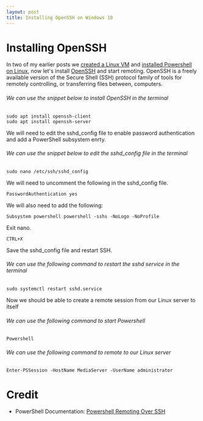 ```yaml
---
layout: post
title: Installing OpenSSH on Windows 10
---
```


# Installing OpenSSH

In two of my earlier posts we [created a Linux VM](https://dejulia489.github.io/2017-05-06-CreateLinuxVirtualServerHyperV/) and [installed Powershell on Linux](https://dejulia489.github.io/2017-05-06-InstallingPowershellOnLinux/), now let's install [OpenSSH](https://help.ubuntu.com/lts/serverguide/openssh-server.html) and start remoting. OpenSSH is a freely available version of the Secure Shell (SSH) protocol family of tools for remotely controlling, or transferring files between, computers. 

###### We can use the snippet below to install OpenSSH in the terminal

	sudo apt install openssh-client
	sudo apt install openssh-server

We will need to edit the sshd_config file to enable password authentication and add a PowerShell subsystem enrty.

###### We can use the snippet below to edit the sshd_config file in the terminal

	sudo nano /etc/ssh/sshd_config

We will need to uncomment the following in the sshd_config file.
	
	PasswordAuthentication yes

We will also need to add the following:

	Subsystem powershell powershell -sshs -NoLogo -NoProfile

Exit nano.
	
	CTRL+X

Save the sshd_config file and restart SSH. 

###### We can use the following command to restart the sshd service in the terminal

	sudo systemctl restart sshd.service

Now we should be able to create a remote session from our Linux server to itself

###### We can use the following command to start Powershell

	Powershell

###### We can use the following command to remote to our Linux server

	Enter-PSSession -HostName MediaServer -UserName administrator

# Credit  

* PowerShell Documentation: [Powershell Remoting Over SSH](https://github.com/PowerShell/PowerShell/blob/866b558771a20cca3daa47f300e830b31a24ee95/docs/new-features/remoting-over-ssh/README.md)
